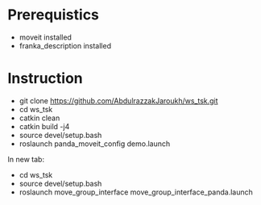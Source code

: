 # Prerequistics
* moveit installed
* franka_description installed 
# Instruction
* git clone https://github.com/AbdulrazzakJaroukh/ws_tsk.git 
* cd ws_tsk
* catkin clean
* catkin build -j4
* source devel/setup.bash
* roslaunch panda_moveit_config demo.launch 

In new tab:
* cd ws_tsk
* source devel/setup.bash
* roslaunch move_group_interface move_group_interface_panda.launch
